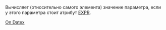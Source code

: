 Вычисляет (относительно самого элемента) значение параметра, если у этого параметра стоит атрибут [EXPR](http://docs.datex.ru/article.htm?id=5656641661996331244).

[On Datex](http://docs.datex.ru/article.htm?id=5665465792879477052)